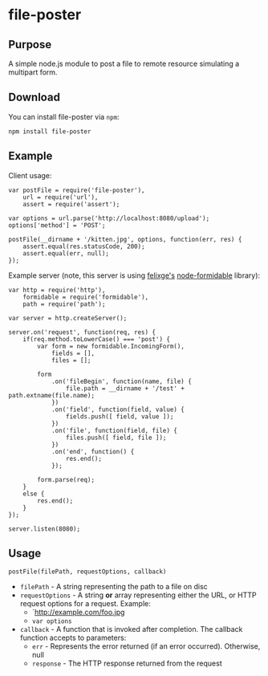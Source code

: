 # file-poster

## Purpose
A simple node.js module to post a file to remote resource simulating a multipart form.

## Download
You can install file-poster via `npm`:

    npm install file-poster

## Example
Client usage:

    var postFile = require('file-poster'),
        url = require('url'),
        assert = require('assert');

    var options = url.parse('http://localhost:8080/upload');
    options['method'] = 'POST';

    postFile(__dirname + '/kitten.jpg', options, function(err, res) {
        assert.equal(res.statusCode, 200);
        assert.equal(err, null);
    });

Example server (note, this server is using [felixge's](https://github.com/felixge) [node-formidable](https://github.com/felixge/node-formidable) library):

    var http = require('http'),
        formidable = require('formidable'),
        path = require('path');

    var server = http.createServer();

    server.on('request', function(req, res) {
        if(req.method.toLowerCase() === 'post') {
            var form = new formidable.IncomingForm(),
                fields = [],
                files = [];

            form
                .on('fileBegin', function(name, file) {
                    file.path = __dirname + '/test' + path.extname(file.name);
                })
                .on('field', function(field, value) {
                    fields.push([ field, value ]);
                })
                .on('file', function(field, file) {
                    files.push([ field, file ]);
                })
                .on('end', function() {
                    res.end();
                });

            form.parse(req);
        }
        else {
            res.end();
        }
    });

    server.listen(8080);

## Usage

    postFile(filePath, requestOptions, callback)

  - `filePath` - A string representing the path to a file on disc
  - `requestOptions` - A string **or** array representing either the URL, or HTTP request options for a request. Example:
    - `http://example.com/foo.jpg
    - `var options`
  - `callback` - A function that is invoked after completion. The callback function accepts to parameters:
    - `err` - Represents the error returned (if an error occurred). Otherwise, null
    - `response` - The HTTP response returned from the request